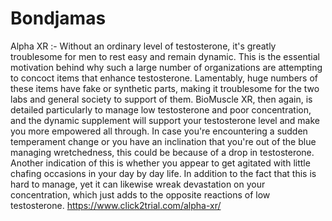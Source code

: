 # Bondjamas
 Alpha XR :- Without an ordinary level of testosterone, it's greatly troublesome for men to rest easy and remain dynamic. This is the essential motivation behind why such a large number of organizations are attempting to concoct items that enhance testosterone. Lamentably, huge numbers of these items have fake or synthetic parts, making it troublesome for the two labs and general society to support of them. BioMuscle XR, then again, is detailed particularly to manage low testosterone and poor concentration, and the dynamic supplement will support your testosterone level and make you more empowered all through. In case you're encountering a sudden temperament change or you have an inclination that you're out of the blue managing wretchedness, this could be because of a drop in testosterone. Another indication of this is whether you appear to get agitated with little chafing occasions in your day by day life. In addition to the fact that this is hard to manage, yet it can likewise wreak devastation on your concentration, which just adds to the opposite reactions of low testosterone.    https://www.click2trial.com/alpha-xr/
